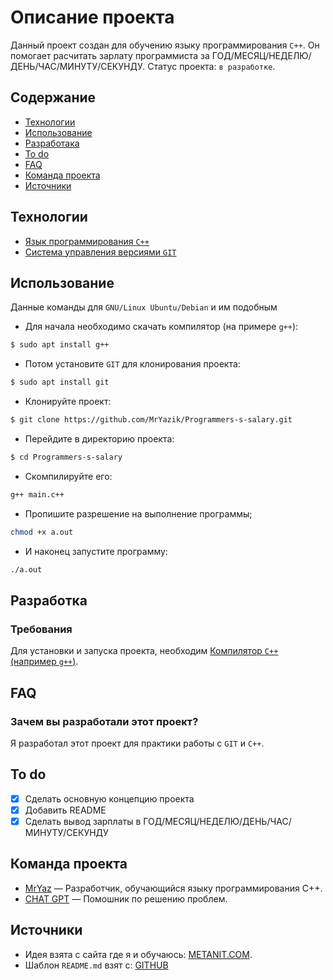 # Описание проекта

Данный проект создан для обучению языку программирования `C++`. Он помогает расчитать зарлату программиста за ГОД/МЕСЯЦ/НЕДЕЛЮ/ДЕНЬ/ЧАС/МИНУТУ/СЕКУНДУ. Статус проекта: `в разработке`.

## Содержание
- [Технологии](#технологии)
- [Использование](#использование)
- [Разработака](#разработка)
- [To do](#to-do)
- [FAQ](#faq)
- [Команда проекта](#команда-проекта)
- [Источники](#источники)

## Технологии
- [Язык программирования `C++`](https://isocpp.org/)
- [Система управления версиями `GIT`](https://git-scm.com/)

## Использование

Данные команды для `GNU/Linux Ubuntu/Debian` и им подобным

- Для начала необходимо скачать компилятор (на примере `g++`):

```sh
$ sudo apt install g++
```

- Потом установите `GIT` для клонирования проекта:

```sh
$ sudo apt install git
```

- Клонируйте проект:

```sh
$ git clone https://github.com/MrYazik/Programmers-s-salary.git
```

- Перейдите в директорию проекта:

```sh
$ cd Programmers-s-salary
```

- Скомпилируйте его:

```sh
g++ main.c++
```

- Пропишите разрешение на выполнение программы;

```sh
chmod +x a.out
```

- И наконец запустите программу:

```sh
./a.out
```

## Разработка

### Требования
Для установки и запуска проекта, необходим [Компилятор `C++` (например `g++`)](https://gcc.gnu.org/).

## FAQ 

### Зачем вы разработали этот проект?
Я разработал этот проект для практики работы с `GIT` и `C++`.

## To do
- [x] Сделать основную концепцию проекта
- [x] Добавить README
- [x] Сделать вывод зарплаты в ГОД/МЕСЯЦ/НЕДЕЛЮ/ДЕНЬ/ЧАС/МИНУТУ/СЕКУНДУ

## Команда проекта

- [MrYaz]() — Разработчик, обучающийся языку программирования C++.
- [CHAT GPT]() — Помошник по решению проблем.


## Источники
- Идея взята с сайта где я и обучаюсь: [METANIT.COM](metanit.com).
- Шаблон `README.md` взят с: [GITHUB](https://gist.github.com/bzvyagintsev/0c4adf4403d4261808d75f9576c814c2)
